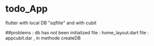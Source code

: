 # todo_App
flutter with local DB "sqflite" and  with cubit

##problems :
db has not been initialized 
file : home_layout.dart 
file : appcubit.dar , in methode createDB
